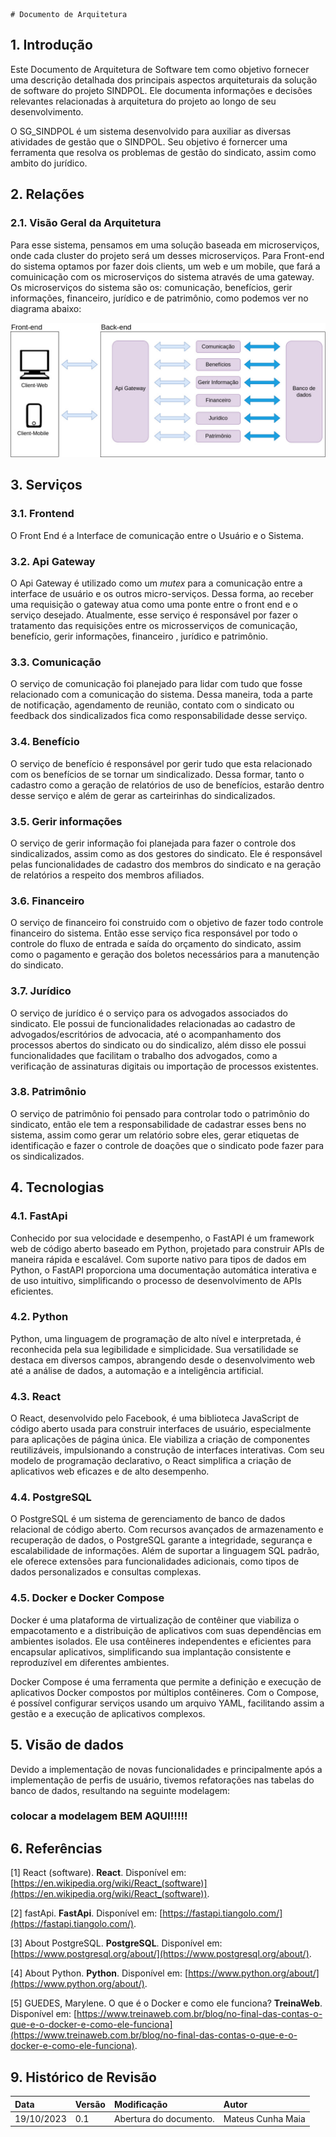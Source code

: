     # Documento de Arquitetura


## 1. Introdução

Este Documento de Arquitetura de Software tem como objetivo fornecer uma descrição detalhada dos principais aspectos arquiteturais da solução de software do projeto SINDPOL. Ele documenta informações e decisões relevantes relacionadas à arquitetura do projeto ao longo de seu desenvolvimento.

O SG_SINDPOL é um sistema desenvolvido para auxiliar as diversas atividades de gestão que o SINDPOL. Seu objetivo é fornercer uma ferramenta que resolva os problemas de gestão do sindicato, assim como ambito do jurídico.

## 2. Relações 

### 2.1. Visão Geral da Arquitetura 

Para esse sistema, pensamos em uma solução baseada em microserviços, onde cada cluster do projeto será um desses microserviços. Para Front-end do sistema optamos por fazer dois clients, um web e um mobile, que fará a comuinicação com os microserviços do sistema através de uma gateway. Os microserviços do sistema são os: comunicação, benefícios, gerir informações, financeiro, jurídico e de patrimônio, como podemos ver no diagrama abaixo: 

![visao da arquitetura](../assets/visao_arquitetura.png)


## 3. Serviços 
### 3.1. Frontend 
O Front End é a Interface de comunicação entre o Usuário e o Sistema.

### 3.2. Api Gateway 

O Api Gateway é utilizado como um _mutex_ para a comunicação entre a interface de usuário e os outros micro-serviços. Dessa forma, ao receber uma requisição o gateway atua como uma ponte entre o front end e o serviço desejado. Atualmente, esse serviço é responsável por fazer o tratamento das requisições entre os microsserviços de comunicação, benefício, gerir informações, financeiro , jurídico e patrimônio.

### 3.3. Comunicação

O serviço de comunicação foi planejado para lidar com tudo que fosse relacionado com a comunicação do sistema. Dessa maneira, toda a parte de notificação, agendamento de reunião, contato com o sindicato ou feedback dos sindicalizados fica como responsabilidade desse serviço.

### 3.4. Benefício


O serviço de benefício é responsável por gerir tudo que esta relacionado com os benefícios de se tornar um sindicalizado. Dessa formar, tanto o cadastro como a geração de relatórios de uso de benefícios, estarão dentro desse serviço e além de gerar as carteirinhas do sindicalizados.


### 3.5. Gerir informações

O serviço de gerir informação foi planejada para fazer o controle dos sindicalizados, assim como as dos gestores do sindicato. Ele é responsável pelas funcionalidades de cadastro dos membros do sindicato e na geração de relatórios a respeito dos membros afiliados.

### 3.6. Financeiro

O serviço de financeiro foi construido com o objetivo de fazer todo controle financeiro do sistema. Então esse serviço fica responsável por todo o controle do fluxo de entrada e saída do orçamento do sindicato, assim como o pagamento e  geração dos boletos necessários para a manutenção do sindicato.   

### 3.7. Jurídico

O serviço de jurídico é o serviço para os advogados associados do sindicato. Ele possui de funcionalidades relacionadas ao cadastro de advogados/escritórios de advocacia, até o acompanhamento dos processos abertos do sindicato ou do sindicalizo, além disso ele possui funcionalidades que facilitam o trabalho dos advogados, como a verificação de assinaturas digitais ou importação de processos existentes.

### 3.8. Patrimônio

O serviço de patrimônio foi pensado para controlar todo o patrimônio do sindicato, então ele tem a responsabilidade de cadastrar esses bens no sistema, assim como gerar um relatório sobre eles, gerar etiquetas de identificação e fazer o controle de doações que o sindicato pode fazer para os sindicalizados.  


## 4. Tecnologias 

### 4.1. FastApi 

Conhecido por sua velocidade e desempenho, o FastAPI é um framework web de código aberto baseado em Python, projetado para construir APIs de maneira rápida e escalável. Com suporte nativo para tipos de dados em Python, o FastAPI proporciona uma documentação automática interativa e de uso intuitivo, simplificando o processo de desenvolvimento de APIs eficientes.

### 4.2. Python

Python, uma linguagem de programação de alto nível e interpretada, é reconhecida pela sua legibilidade e simplicidade. Sua versatilidade se destaca em diversos campos, abrangendo desde o desenvolvimento web até a análise de dados, a automação e a inteligência artificial.

### 4.3. React

O React, desenvolvido pelo Facebook, é uma biblioteca JavaScript de código aberto usada para construir interfaces de usuário, especialmente para aplicações de página única. Ele viabiliza a criação de componentes reutilizáveis, impulsionando a construção de interfaces interativas. Com seu modelo de programação declarativo, o React simplifica a criação de aplicativos web eficazes e de alto desempenho.

### 4.4. PostgreSQL 

O PostgreSQL é um sistema de gerenciamento de banco de dados relacional de código aberto. Com recursos avançados de armazenamento e recuperação de dados, o PostgreSQL garante a integridade, segurança e escalabilidade de informações. Além de suportar a linguagem SQL padrão, ele oferece extensões para funcionalidades adicionais, como tipos de dados personalizados e consultas complexas.

### 4.5. Docker e Docker Compose 

Docker é uma plataforma de virtualização de contêiner que viabiliza o empacotamento e a distribuição de aplicativos com suas dependências em ambientes isolados. Ele usa contêineres independentes e eficientes para encapsular aplicativos, simplificando sua implantação consistente e reproduzível em diferentes ambientes.

Docker Compose é uma ferramenta que permite a definição e execução de aplicativos Docker compostos por múltiplos contêineres. Com o Compose, é possível configurar serviços usando um arquivo YAML, facilitando assim a gestão e a execução de aplicativos complexos.

## 5. Visão de dados 

Devido a implementação de novas funcionalidades e principalmente após a implementação de perfis de usuário, tivemos refatorações nas tabelas do banco de dados, resultando na seguinte modelagem:

### colocar a modelagem BEM AQUI!!!!!


## 6. Referências

[1] React (software). **React**. Disponível em: [https://en.wikipedia.org/wiki/React_(software)](https://en.wikipedia.org/wiki/React_(software)).

[2] fastApi. **FastApi**. Disponível em: [https://fastapi.tiangolo.com/](https://fastapi.tiangolo.com/).

[3] About PostgreSQL. **PostgreSQL**. Disponível em: [https://www.postgresql.org/about/](https://www.postgresql.org/about/).

[4] About Python. **Python**. Disponível em: [https://www.python.org/about/](https://www.python.org/about/).

[5] GUEDES, Marylene. O que é o Docker e como ele funciona? **TreinaWeb**. Disponível em: [https://www.treinaweb.com.br/blog/no-final-das-contas-o-que-e-o-docker-e-como-ele-funciona](https://www.treinaweb.com.br/blog/no-final-das-contas-o-que-e-o-docker-e-como-ele-funciona).


## 9. Histórico de Revisão

| Data       | Versão | Modificação                                   | Autor                      |
| :--------- | :----- | :-------------------------------------------- | :------------------------- |
| 19/10/2023 | 0.1    | Abertura do documento.                        | Mateus Cunha Maia              |




